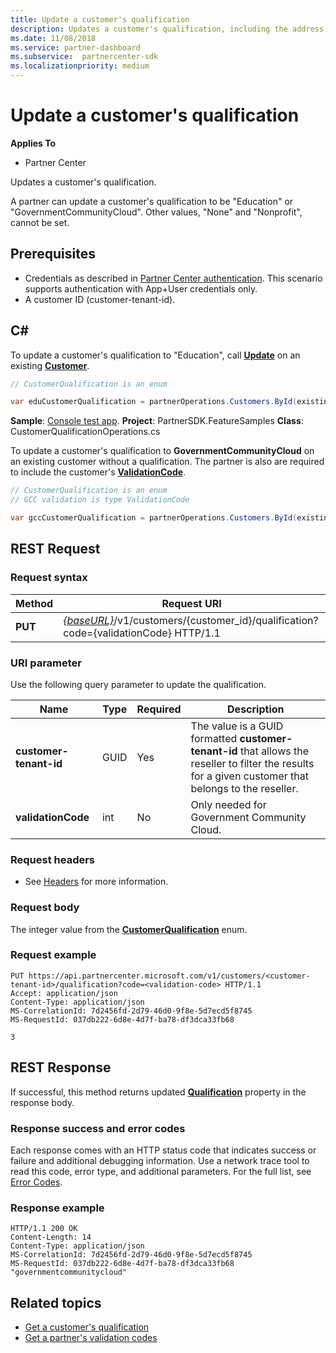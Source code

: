 ```yaml
---
title: Update a customer's qualification
description: Updates a customer's qualification, including the address associated with the profile.
ms.date: 11/08/2018
ms.service: partner-dashboard
ms.subservice:  partnercenter-sdk
ms.localizationpriority: medium
---
```


# Update a customer's qualification


**Applies To**

- Partner Center

Updates a customer's qualification.

A partner can update a customer's qualification to be "Education" or "GovernmentCommunityCloud". Other values, "None" and "Nonprofit", cannot be set.

## <span id="Prerequisites"/><span id="prerequisites"/><span id="PREREQUISITES"/>Prerequisites

- Credentials as described in [Partner Center authentication](partner-center-authentication.md). This scenario supports authentication with App+User credentials only.
- A customer ID (customer-tenant-id).


## <span id="C_"/><span id="c_"/>C#

To update a customer's qualification to "Education", call **[Update](https://docs.microsoft.com/dotnet/api/microsoft.store.partnercenter.qualification.icustomerqualification.update)** on an existing  [**Customer**](https://docs.microsoft.com/dotnet/api/microsoft.store.partnercenter.models.customers.customer?view=partnercenter-dotnet-latest).

``` csharp
// CustomerQualification is an enum

var eduCustomerQualification = partnerOperations.Customers.ById(existingCustomer.Id).Qualification.Update(CustomerQualification.Education);
```

**Sample**: [Console test app](console-test-app.md). **Project**: PartnerSDK.FeatureSamples **Class**: CustomerQualificationOperations.cs

To update a customer's qualification to **GovernmentCommunityCloud** on an existing customer without a qualification.  The partner is also are required to include the customer's [**ValidationCode**](utility-resources.md#validationcode).
``` csharp
// CustomerQualification is an enum
// GCC validation is type ValidationCode

var gccCustomerQualification = partnerOperations.Customers.ById(existingCustomer.Id).Qualification.Update(CustomerQualification.GovernmentCommunityCloud, gccValidation);
```


## <span id="_Request"/><span id="_request"/><span id="_REQUEST"/> REST Request

### Request syntax

| Method  | Request URI                                                                                             |
|---------|---------------------------------------------------------------------------------------------------------|
| **PUT** | [*{baseURL}*](partner-center-rest-urls.md)/v1/customers/{customer_id}/qualification?code={validationCode} HTTP/1.1 |


### URI parameter

Use the following query parameter to update the qualification.

| Name                   | Type | Required | Description                                                                                                                                            |
|------------------------|------|----------|--------------------------------------------------------------------------------------------------------------------------------------------------------|
| **customer-tenant-id** | GUID | Yes      | The value is a GUID formatted **customer-tenant-id** that allows the reseller to filter the results for a given customer that belongs to the reseller. |
| **validationCode**     | int  | No       | Only needed for Government Community Cloud.                                                                                                            |


### Request headers

- See [Headers](headers.md) for more information.

### Request body

The integer value from the [**CustomerQualification**](https://docs.microsoft.com/dotnet/api/microsoft.store.partnercenter.models.customers.customerqualification) enum.

### Request example

```http
PUT https://api.partnercenter.microsoft.com/v1/customers/<customer-tenant-id>/qualification?code=<validation-code> HTTP/1.1
Accept: application/json
Content-Type: application/json
MS-CorrelationId: 7d2456fd-2d79-46d0-9f8e-5d7ecd5f8745
MS-RequestId: 037db222-6d8e-4d7f-ba78-df3dca33fb68

3
```

## <span id="_Response"/><span id="_response"/><span id="_RESPONSE"/> REST Response

If successful, this method returns updated [**Qualification**](https://docs.microsoft.com/dotnet/api/microsoft.store.partnercenter.customers.icustomer.qualification) property in the response body.

### Response success and error codes

Each response comes with an HTTP status code that indicates success or failure and additional debugging information. Use a network trace tool to read this code, error type, and additional parameters. For the full list, see [Error Codes](error-codes.md).

### Response example

```http
HTTP/1.1 200 OK
Content-Length: 14
Content-Type: application/json
MS-CorrelationId: 7d2456fd-2d79-46d0-9f8e-5d7ecd5f8745
MS-RequestId: 037db222-6d8e-4d7f-ba78-df3dca33fb68
"governmentcommunitycloud"
```

## Related topics

- [Get a customer's qualification](get-a-customer-s-qualification.md)
- [Get a partner's validation codes](get-a-partner-s-validation-codes.md)